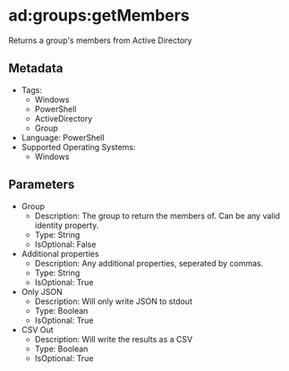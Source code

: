 <!-- region Generated -->
# ad:groups:getMembers

Returns a group's members from Active Directory

## Metadata

- Tags:
  - Windows
  - PowerShell
  - ActiveDirectory
  - Group
- Language: PowerShell
- Supported Operating Systems:
  - Windows

## Parameters

- Group
  - Description: The group to return the members of. Can be any valid identity property.
  - Type: String
  - IsOptional: False
- Additional properties
  - Description: Any additional properties, seperated by commas.
  - Type: String
  - IsOptional: True
- Only JSON
  - Description: Will only write JSON to stdout
  - Type: Boolean
  - IsOptional: True
- CSV Out
  - Description: Will write the results as a CSV
  - Type: Boolean
  - IsOptional: True
<!-- endregion -->
